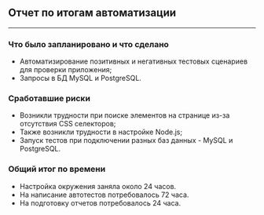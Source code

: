 ## Отчет по итогам автоматизации ##
___
### Что было запланировано и что сделано ###

- Автоматизирование позитивных и негативных тестовых сценариев для проверки приложения;
- Запросы в БД MySQL и PostgreSQL.

### Сработавшие риски ###

- Возникли трудности при поиске элементов на странице из-за отсутствия CSS селекторов;
- Также возникли трудности в настройке Node.js;
- Запуск тестов при подключении разных баз данных - MySQL и PostgreSQL.

### Общий итог по времени ###

- Настройка окружения заняла около 24 часов.
- На написание автотестов потребовалось 72 часа.
- На подготовку отчетов потребовалось 24 часа.
